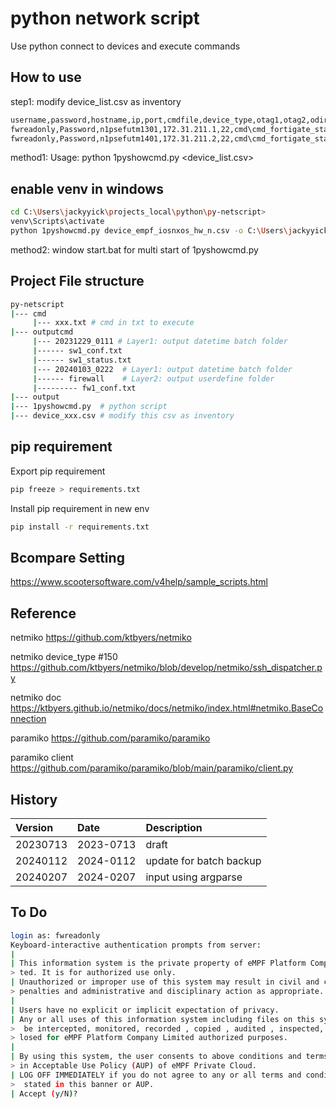 # python network script

Use python connect to devices and execute commands

## How to use

step1: modify device_list.csv as inventory

```sh
username,password,hostname,ip,port,cmdfile,device_type,otag1,otag2,odir1
fwreadonly,Password,n1psefutm1301,172.31.211.1,22,cmd\cmd_fortigate_status.txt,fortinet,fgate,status,firewall
fwreadonly,Password,n1psefutm1401,172.31.211.2,22,cmd\cmd_fortigate_status.txt,fortinet,fgate,status,firewall
```

method1: Usage: python 1pyshowcmd.py <device_list.csv>

## enable venv in windows

```sh
cd C:\Users\jackyyick\projects_local\python\py-netscript>
venv\Scripts\activate
python 1pyshowcmd.py device_empf_iosnxos_hw_n.csv -o C:\Users\jackyyick\projects_local\python
```

method2: window start.bat for multi start of 1pyshowcmd.py

## Project File structure

```sh
py-netscript
|--- cmd
     |--- xxx.txt # cmd in txt to execute
|--- outputcmd
     |--- 20231229_0111 # Layer1: output datetime batch folder
     |------ sw1_conf.txt
     |------ sw1_status.txt
     |--- 20240103_0222  # Layer1: output datetime batch folder
     |------ firewall    # Layer2: output userdefine folder
     |--------- fw1_conf.txt
|--- output
|--- 1pyshowcmd.py  # python script
|--- device_xxx.csv # modify this csv as inventory
```

## pip requirement

Export pip requirement

```sh
pip freeze > requirements.txt
```

Install pip requirement in new env

```sh
pip install -r requirements.txt
```

## Bcompare Setting

https://www.scootersoftware.com/v4help/sample_scripts.html

## Reference

netmiko https://github.com/ktbyers/netmiko

netmiko device_type #150 https://github.com/ktbyers/netmiko/blob/develop/netmiko/ssh_dispatcher.py

netmiko doc https://ktbyers.github.io/netmiko/docs/netmiko/index.html#netmiko.BaseConnection

paramiko https://github.com/paramiko/paramiko

paramiko client https://github.com/paramiko/paramiko/blob/main/paramiko/client.py

## History

| Version  | Date      | Description             |
| :------- | :-------- | :---------------------- |
| 20230713 | 2023-0713 | draft                   |
| 20240112 | 2024-0112 | update for batch backup |
| 20240207 | 2024-0207 | input using argparse    |

## To Do

```bash
login as: fwreadonly
Keyboard-interactive authentication prompts from server:
|
| This information system is the private property of eMPF Platform Company Limi
> ted. It is for authorized use only.
| Unauthorized or improper use of this system may result in civil and criminal
> penalties and administrative and disciplinary action as appropriate.
|
| Users have no explicit or implicit expectation of privacy.
| Any or all uses of this information system including files on this system may
>  be intercepted, monitored, recorded , copied , audited , inspected, and disc
> losed for eMPF Platform Company Limited authorized purposes.
|
| By using this system, the user consents to above conditions and terms listed
> in Acceptable Use Policy (AUP) of eMPF Private Cloud.
| LOG OFF IMMEDIATELY if you do not agree to any or all terms and conditions as
>  stated in this banner or AUP.
| Accept (y/N)?

```

